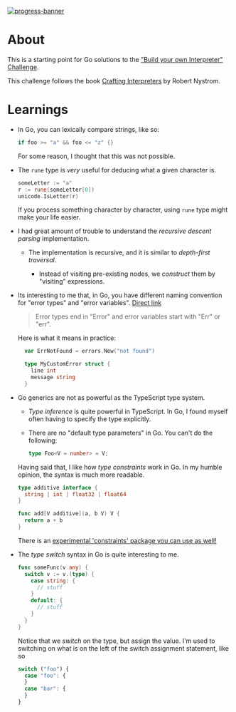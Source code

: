 [![progress-banner](https://backend.codecrafters.io/progress/interpreter/5acad291-04f4-4261-9721-6792657eae02)](https://app.codecrafters.io/users/codecrafters-bot?r=2qF)

# About

This is a starting point for Go solutions to the
["Build your own Interpreter" Challenge](https://app.codecrafters.io/courses/interpreter/overview).

This challenge follows the book
[Crafting Interpreters](https://craftinginterpreters.com/) by Robert Nystrom.

# Learnings

- In Go, you can lexically compare strings, like so:

  ```go
  if foo >= "a" && foo <= "z" {}
  ```

  For some reason, I thought that this was not possible.

- The `rune` type is _very_ useful for deducing what a given character is.

  ```go
  someLetter := "a"
  r := rune(someLetter[0])
  unicode.IsLetter(r)
  ```

  If you process something character by character, using `rune` type might make your life easier.

- I had great amount of trouble to understand the _recursive descent parsing_ implementation.

  - The implementation is recursive, and it is similar to _depth-first traversal_.

    - Instead of visiting pre-existing nodes, we _construct_ them by "visiting" expressions.

- Its interesting to me that, in Go, you have different naming convention for "error types" and "error variables". [Direct link](https://go.dev/wiki/Errors#naming)

  > Error types end in "Error" and error variables start with "Err" or "err".

  Here is what it means in practice:

  ```go
    var ErrNotFound = errors.New("not found")

    type MyCustomError struct {
      line int
      message string
    }
  ```

- Go generics are not as powerful as the TypeScript type system.

  - _Type inference_ is quite powerful in TypeScript. In Go, I found myself often having to specify the type explicitly.

  - There are no "default type parameters" in Go. You can't do the following:

    ```ts
    type Foo<V = number> = V;
    ```

  Having said that, I like how _type constraints_ work in Go. In my humble opinion, the syntax is much more readable.

  ```go
  type additive interface {
    string | int | float32 | float64
  }

  func add[V additive](a, b V) V {
    return a + b
  }
  ```

  There is an [experimental 'constraints' package you can use as well!](https://pkg.go.dev/golang.org/x/exp/constraints)

- The _type switch_ syntax in Go is quite interesting to me.

  ```go
  func someFunc(v any) {
    switch v := v.(type) {
      case string: {
        // stuff
      }
      default: {
        // stuff
      }
    }
  }
  ```

  Notice that we _switch_ on the type, but assign the value. I'm used to switching on what is on the left of the switch assignment statement, like so

  ```js
  switch ("foo") {
    case "foo": {
    }
    case "bar": {
    }
  }
  ```
